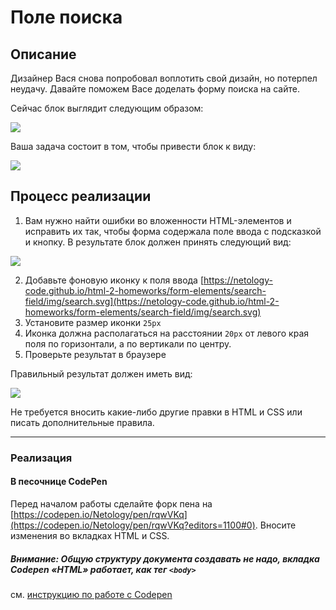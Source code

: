# Поле поиска

## Описание

Дизайнер Вася снова попробовал воплотить свой дизайн, но потерпел неудачу. Давайте поможем Васе доделать форму поиска на сайте.

Сейчас блок выглядит следующим образом: 

![](https://netology-code.github.io/html-2-homeworks/sources/3-2/search-before.jpg)

Ваша задача состоит в том, чтобы привести блок к виду:

![](https://netology-code.github.io/html-2-homeworks/sources/3-2/search-after.jpg)


## Процесс реализации


1. Вам нужно найти ошибки во вложенности HTML-элементов и исправить их так, чтобы форма содержала поле ввода с подсказкой и кнопку. В результате блок должен принять следующий вид: 

![](https://netology-code.github.io/html-2-homeworks/sources/3-2/search-stage-0.jpg)

2. Добавьте фоновую иконку к поля ввода [https://netology-code.github.io/html-2-homeworks/form-elements/search-field/img/search.svg](https://netology-code.github.io/html-2-homeworks/form-elements/search-field/img/search.svg)
3. Установите размер иконки `25px`
4. Иконка должна располагаться на расстоянии `20px` от левого края поля по горизонтали, а по вертикали по центру.
5. Проверьте результат в браузере

Правильный результат должен иметь вид:

![](https://netology-code.github.io/html-2-homeworks/sources/3-2/search-after.jpg)

Не требуется вносить какие-либо другие правки в HTML и CSS или писать дополнительные правила.


---

### Реализация

#### В песочнице CodePen

Перед началом работы сделайте форк пена на [https://codepen.io/Netology/pen/rqwVKq](https://codepen.io/Netology/pen/rqwVKq?editors=1100#0). Вносите изменения во вкладках HTML и CSS.

##### Внимание: Общую структуру документа создавать не надо, вкладка Codepen «HTML» работает, как тег `<body>`
см. [инструкцию по работе с Codepen](https://netology-university.bitbucket.io/guides/wm/codepen-guide/)
